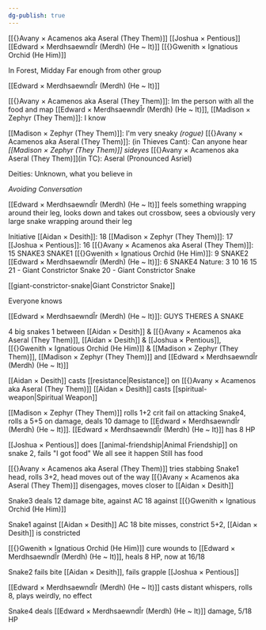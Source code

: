 ```yaml
---
dg-publish: true
---
```


[[{}Avany × Acamenos aka Aseral (They Them)]]
[[Joshua × Pentious]]
[[Edward × MerdhsaewndÎr (Merdh) (He ~ It)]]
[[{}Gwenith × Ignatious Orchid (He Him)]]

In Forest, Midday
Far enough from other group

[[Edward × MerdhsaewndÎr (Merdh) (He ~ It)]] 

[[{}Avany × Acamenos aka Aseral (They Them)]]: Im the person with all the food and map
[[Edward × MerdhsaewndÎr (Merdh) (He ~ It)]], [[Madison × Zephyr (They Them)]]: I know

[[Madison × Zephyr (They Them)]]: I'm very sneaky *(rogue)*
[[{}Avany × Acamenos aka Aseral (They Them)]]: (in Thieves Cant): Can anyone hear
*[[Madison × Zephyr (They Them)]] sideyes*
[[{}Avany × Acamenos aka Aseral (They Them)]](in TC): Aseral (Pronounced Asriel)

Deities: Unknown, what you believe in

*Avoiding Conversation*

[[Edward × MerdhsaewndÎr (Merdh) (He ~ It)]] feels something wrapping around their leg, looks down and takes out crossbow, sees a obviously very large snake wrapping around their leg

Initiative
[[Aidan × Desith]]: 18
[[Madison × Zephyr (They Them)]]: 17
[[Joshua × Pentious]]: 16
[[{}Avany × Acamenos aka Aseral (They Them)]]: 15
SNAKE3
SNAKE1
[[{}Gwenith × Ignatious Orchid (He Him)]]: 9
SNAKE2
[[Edward × MerdhsaewndÎr (Merdh) (He ~ It)]]: 6
SNAKE4
Nature:
3
10
16
15
21 - Giant Constrictor Snake
20 - Giant Constrictor Snake

[[giant-constrictor-snake|Giant Constrictor Snake]]

Everyone knows

[[Edward × MerdhsaewndÎr (Merdh) (He ~ It)]]: GUYS THERES A SNAKE

4 big snakes
1 between [[Aidan × Desith]] & [[{}Avany × Acamenos aka Aseral (They Them)]], [[Aidan × Desith]] & [[Joshua × Pentious]], [[{}Gwenith × Ignatious Orchid (He Him)]] & [[Madison × Zephyr (They Them)]], [[Madison × Zephyr (They Them)]] and [[Edward × MerdhsaewndÎr (Merdh) (He ~ It)]]

[[Aidan × Desith]] casts [[resistance|Resistance]] on [[{}Avany × Acamenos aka Aseral (They Them)]]
[[Aidan × Desith]] casts [[spiritual-weapon|Spiritual Weapon]]

[[Madison × Zephyr (They Them)]] rolls 1+2 crit fail on attacking Snake4, rolls a 5+5 on damage, deals 10 damage to [[Edward × MerdhsaewndÎr (Merdh) (He ~ It)]].
[[Edward × MerdhsaewndÎr (Merdh) (He ~ It)]] has 8 HP

[[Joshua × Pentious]] does [[animal-friendship|Animal Friendship]] on snake 2, fails
	"I got food"
We all see it happen
Still has food

[[{}Avany × Acamenos aka Aseral (They Them)]] tries stabbing Snake1 head, rolls 3+2, head moves out of the way
[[{}Avany × Acamenos aka Aseral (They Them)]] disengages, moves closer to [[Aidan × Desith]]

Snake3 deals 12 damage bite, against AC 18 against [[{}Gwenith × Ignatious Orchid (He Him)]]

Snake1 against [[Aidan × Desith]] AC 18 bite misses, constrict 5+2, [[Aidan × Desith]] is constricted

[[{}Gwenith × Ignatious Orchid (He Him)]] cure wounds to [[Edward × MerdhsaewndÎr (Merdh) (He ~ It)]], heals 8 HP, now at 16/18

Snake2 fails bite [[Aidan × Desith]], fails grapple [[Joshua × Pentious]]

[[Edward × MerdhsaewndÎr (Merdh) (He ~ It)]] casts distant whispers, rolls 8, plays weirdly, no effect

Snake4 deals [[Edward × MerdhsaewndÎr (Merdh) (He ~ It)]] damage, 5/18 HP
